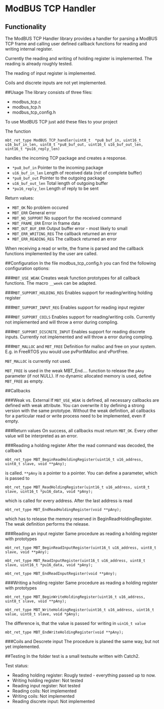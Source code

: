 # ModBUS TCP Handler

## Functionality

The ModBUS TCP Handler library provides a handler for parsing a ModBUS TCP frame and calling user defined callback functions for reading and writing internal register.

Currently the reading and writing of holding register is implemented. The reading is already roughly tested.

The reading of input register is implemented.

Coils and discrete inputs are not yet implemented.

##Usage
The library consists of three files:

- modbus_tcp.c
- modbus_tcp.h
- modbus_tcp_config.h

To use ModBUS TCP just add these files to your project

The function

 `mbt_ret_type ModBUS_TCP_handler(uint8_t  *pu8_buf_in, uint16_t u16_buf_in_len, uint8_t *pu8_buf_out, uint16_t u16_buf_out_len, uint16_t *pu16_reply_len)`

handles the incoming TCP package and creates a response. 

- `*pu8_buf_in` Pointer to the incoming package
- `u16_buf_in_len` Length of received data (not of complete buffer)
- `*pu8_buf_out` Pointer to the outgoing package
- `u16_buf_out_len` Total length of outgoing buffer
- `*pu16_reply_len` Length of reply to be sent

Return values:

- `MBT_OK` No problem occured
- `MBT_ERR` General error
- `MBT_NO_SUPPORT` No support for the received command
- `MBT_FRAME_ERR` Error in frame data
- `MBT_OUT_BUF_ERR` Output buffer error - most likely to small
- `MBT_ERR_WRITING_REG` The callback returned an error
- `MBT_ERR_READING_REG` The callback returned an error

When receiving a read or write, the frame is parsed and the callback functions implemented by the user are called.

##Configuration
In the file modbus_tcp_config.h you can find the following configuration options:

###`MBT_USE_WEAK`
Creates weak function prototypes for all callback functions. The macro `__week` can be adapted.

###`MBT_SUPPORT_HOLDING_REG`
Enables support for reading/writing holding register

###`MBT_SUPPORT_INPUT_REG`
Enables support for reading input register

###`MBT_SUPPORT_COILS`
Enables support for reading/writing coils. Currently not implemented and will throw a error during compling.

###`MBT_SUPPORT_DISCRETE_INPUT`
Enables support for reading discrete inputs. Currently not implemented and will throw a error during compling.

###`MBT_MALLOC` and `MBT_FREE`
Definition for malloc and free on your system. E.g. in FreeRTOS you would use pvPortMalloc and vPortFree. 

`MBT_MALLOC` is currently not used.

`MBT_FREE` is used in the weak MBT_End.... function to release the `pAny` parameter (if not NULL). If no dynamic allocated memory is used, define `MBT_FREE` as empty.

##Callbacks

###Weak vs. External
If `MBT_USE_WEAK` is defined, all necessary callbacks are defined with weak attribute. You can overwrite it by defining a strong version with the same prototype. Without the weak definition, all callbacks for a particular read or write process need to be implemented, even if empty.

###Return values
On success, all callbacks must return `MBT_OK`. Every other value will be interpreted as an error.

###Reading a holding register
After the read command was decoded, the callback 

`mbt_ret_type MBT_BeginReadHoldingRegister(uint16_t u16_address, uint8_t slave, void **pAny);` 

is called. `**pAny` is a pointer to a pointer. You can define a parameter, which is passed to 

`mbt_ret_type MBT_ReadHoldingRegister(uint16_t u16_address, uint8_t slave, uint16_t *pu16_data, void *pAny);`

which is called for every address. After the last address is read

`mbt_ret_type MBT_EndReadHoldingRegister(void **pAny);` 

which has to release the memory reserved in BeginReadHoldingRegister. The weak definition performs the release. 

###Reading an input register
Same procedure as reading a holding register with prototypes

`mbt_ret_type MBT_BeginReadInputRegister(uint16_t u16_address, uint8_t slave, void **pAny);`

`mbt_ret_type MBT_ReadInputRegister(uint16_t u16_address, uint8_t slave, uint16_t *pu16_data, void *pAny);`

`mbt_ret_type MBT_EndReadInputRegister(void **pAny);`

###Writing a holding register
Same procedure as reading a holding register with prototypes

`mbt_ret_type MBT_BeginWriteHoldingRegister(uint16_t u16_address, uint8_t slave, void **pAny);`

`mbt_ret_type MBT_WriteHoldingRegister(uint16_t u16_address, uint16_t value, uint8_t slave, void *pAny);`

The difference is, that the value is passed for writing in `uin16_t value`

`mbt_ret_type MBT_EndWriteHoldingRegister(void **pAny);`

###Coils and Descrete input
The procedure is planed the same way, but not yet implemented.

##Testing
In the folder test is a small testsuite written with Catch2.

Test status:

- Reading holding register: Rougly tested - everything passed up to now.
- Writing holding register: Not tested
- Reading input register: Not tested
- Reading coils: Not implemented
- Writing coils: Not implemented
- Reading discrete input: Not implemented




